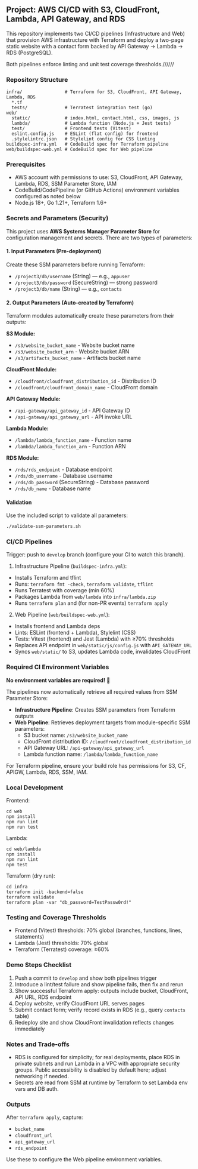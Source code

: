 ## Project: AWS CI/CD with S3, CloudFront, Lambda, API Gateway, and RDS

This repository implements two CI/CD pipelines (Infrastructure and Web) that provision AWS infrastructure with Terraform and deploy a two-page static website with a contact form backed by API Gateway → Lambda → RDS (PostgreSQL).

Both pipelines enforce linting and unit test coverage thresholds.//////

### Repository Structure

```
infra/                # Terraform for S3, CloudFront, API Gateway, Lambda, RDS
  *.tf
  tests/              # Terratest integration test (go)
web/
  static/             # index.html, contact.html, css, images, js
  lambda/             # Lambda function (Node.js + Jest tests)
  test/               # Frontend tests (Vitest)
  eslint.config.js    # ESLint (flat config) for frontend
  .stylelintrc.json   # Stylelint config for CSS linting
buildspec-infra.yml   # CodeBuild spec for Terraform pipeline
web/buildspec-web.yml # CodeBuild spec for Web pipeline
```

### Prerequisites

- AWS account with permissions to use: S3, CloudFront, API Gateway, Lambda, RDS, SSM Parameter Store, IAM
- CodeBuild/CodePipeline (or GitHub Actions) environment variables configured as noted below
- Node.js 18+, Go 1.21+, Terraform 1.6+

### Secrets and Parameters (Security)

This project uses **AWS Systems Manager Parameter Store** for configuration management and secrets. There are two types of parameters:

#### **1. Input Parameters (Pre-deployment)**
Create these SSM parameters before running Terraform:

- `/project3/db/username` (String) — e.g., `appuser`
- `/project3/db/password` (SecureString) — strong password
- `/project3/db/name` (String) — e.g., `contacts`

#### **2. Output Parameters (Auto-created by Terraform)**
Terraform modules automatically create these parameters from their outputs:

**S3 Module:**
- `/s3/website_bucket_name` - Website bucket name
- `/s3/website_bucket_arn` - Website bucket ARN
- `/s3/artifacts_bucket_name` - Artifacts bucket name

**CloudFront Module:**
- `/cloudfront/cloudfront_distribution_id` - Distribution ID
- `/cloudfront/cloudfront_domain_name` - CloudFront domain

**API Gateway Module:**
- `/api-gateway/api_gateway_id` - API Gateway ID
- `/api-gateway/api_gateway_url` - API invoke URL

**Lambda Module:**
- `/lambda/lambda_function_name` - Function name
- `/lambda/lambda_function_arn` - Function ARN

**RDS Module:**
- `/rds/rds_endpoint` - Database endpoint
- `/rds/db_username` - Database username
- `/rds/db_password` (SecureString) - Database password
- `/rds/db_name` - Database name

#### **Validation**
Use the included script to validate all parameters:
```bash
./validate-ssm-parameters.sh
```

### CI/CD Pipelines

Trigger: push to `develop` branch (configure your CI to watch this branch).

1) Infrastructure Pipeline (`buildspec-infra.yml`):
- Installs Terraform and tflint
- Runs: `terraform fmt -check`, `terraform validate`, `tflint`
- Runs Terratest with coverage (min 60%)
- Packages Lambda from `web/lambda` into `infra/lambda.zip`
- Runs `terraform plan` and (for non-PR events) `terraform apply`

2) Web Pipeline (`web/buildspec-web.yml`):
- Installs frontend and Lambda deps
- Lints: ESLint (frontend + Lambda), Stylelint (CSS)
- Tests: Vitest (frontend) and Jest (Lambda) with ≥70% thresholds
- Replaces API endpoint in `web/static/js/config.js` with `API_GATEWAY_URL`
- Syncs `web/static/` to S3, updates Lambda code, invalidates CloudFront

### Required CI Environment Variables

**No environment variables are required!** 🎉

The pipelines now automatically retrieve all required values from SSM Parameter Store:

- **Infrastructure Pipeline**: Creates SSM parameters from Terraform outputs
- **Web Pipeline**: Retrieves deployment targets from module-specific SSM parameters:
  - S3 bucket name: `/s3/website_bucket_name`
  - CloudFront distribution ID: `/cloudfront/cloudfront_distribution_id`
  - API Gateway URL: `/api-gateway/api_gateway_url`
  - Lambda function name: `/lambda/lambda_function_name`

For Terraform pipeline, ensure your build role has permissions for S3, CF, APIGW, Lambda, RDS, SSM, IAM.

### Local Development

Frontend:

```
cd web
npm install
npm run lint
npm run test
```

Lambda:

```
cd web/lambda
npm install
npm run lint
npm test
```

Terraform (dry run):

```
cd infra
terraform init -backend=false
terraform validate
terraform plan -var "db_password=TestPassw0rd!"
```

### Testing and Coverage Thresholds

- Frontend (Vitest) thresholds: 70% global (branches, functions, lines, statements)
- Lambda (Jest) thresholds: 70% global
- Terraform (Terratest) coverage: ≥60%

### Demo Steps Checklist

1. Push a commit to `develop` and show both pipelines trigger
2. Introduce a lint/test failure and show pipeline fails, then fix and rerun
3. Show successful Terraform apply: outputs include bucket, CloudFront, API URL, RDS endpoint
4. Deploy website, verify CloudFront URL serves pages
5. Submit contact form; verify record exists in RDS (e.g., query `contacts` table)
6. Redeploy site and show CloudFront invalidation reflects changes immediately

### Notes and Trade-offs

- RDS is configured for simplicity; for real deployments, place RDS in private subnets and run Lambda in a VPC with appropriate security groups. Public accessibility is disabled by default here; adjust networking if needed.
- Secrets are read from SSM at runtime by Terraform to set Lambda env vars and DB auth.

### Outputs

After `terraform apply`, capture:

- `bucket_name`
- `cloudfront_url`
- `api_gateway_url`
- `rds_endpoint`

Use these to configure the Web pipeline environment variables.
